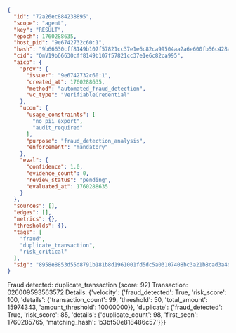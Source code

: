 ```json
{
  "id": "72a26ec884238895",
  "scope": "agent",
  "key": "RESULT",
  "epoch": 1760288635,
  "host_pid": "9e6742732c60:1",
  "hash": "9b66630cff8149b107f57821cc37e1e6c82ca99504aa2a6e600fb56c428aa611",
  "cid": "QmV19b66630cff8149b107f57821cc37e1e6c82ca995",
  "aicp": {
    "prov": {
      "issuer": "9e6742732c60:1",
      "created_at": 1760288635,
      "method": "automated_fraud_detection",
      "vc_type": "VerifiableCredential"
    },
    "ucon": {
      "usage_constraints": [
        "no_pii_export",
        "audit_required"
      ],
      "purpose": "fraud_detection_analysis",
      "enforcement": "mandatory"
    },
    "eval": {
      "confidence": 1.0,
      "evidence_count": 0,
      "review_status": "pending",
      "evaluated_at": 1760288635
    }
  },
  "sources": [],
  "edges": [],
  "metrics": {},
  "thresholds": {},
  "tags": [
    "fraud",
    "duplicate_transaction",
    "risk_critical"
  ],
  "sig": "8958e8853d55d8791b181b8d1961001fd5dc5a03107408bc3a21b8cad3a4dcfa"
}
```

Fraud detected: duplicate_transaction (score: 92)
Transaction: 026009593563572
Details: {'velocity': {'fraud_detected': True, 'risk_score': 100, 'details': {'transaction_count': 99, 'threshold': 50, 'total_amount': 15974343, 'amount_threshold': 10000000}}, 'duplicate': {'fraud_detected': True, 'risk_score': 85, 'details': {'duplicate_count': 98, 'first_seen': 1760285765, 'matching_hash': 'b3bf50e818486c57'}}}